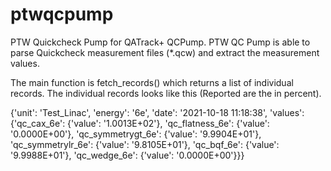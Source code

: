 # ptwqcpump
PTW Quickcheck Pump for QATrack+ QCPump. PTW QC Pump is able to parse Quickcheck measurement files (\*.qcw) and extract the measurement values.

The main function is fetch_records() which returns a list of individual records. The individual records looks like this (Reported are the <AnalyzeValues> in percent).

{'unit': 'Test_Linac', 'energy': '6e', 'date': '2021-10-18 11:18:38', 'values': {'qc_cax_6e': {'value': '1.0013E+02'}, 'qc_flatness_6e': {'value': '0.0000E+00'}, 'qc_symmetrygt_6e': {'value': '9.9904E+01'}, 'qc_symmetrylr_6e': {'value': '9.8105E+01'}, 'qc_bqf_6e': {'value': '9.9988E+01'}, 'qc_wedge_6e': {'value': '0.0000E+00'}}}
